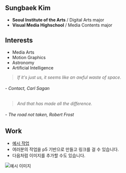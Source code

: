 ## Sungbaek Kim
 * **Seoul Institute of the Arts** / Digital Arts major
 * **Visual Media Highschool** / Media Contents major

## Interests
 * Media Arts
 * Motion Graphics
 * Astronomy
 * Artificial Intelligence

 > *If it's just us, it seems like an awful waste of space.*
 ###### - Contact, Carl Sagan
 > *And that has made all the difference.*
 ###### - The road not taken, Robert Frost

## Work
 * [예시 작업](./example/)
 * 여러분의 작업을 p5 기반으로 만들고 링크를 걸 수 있습니다.
 * 다음처럼 이미지를 추가할 수도 있습니다.

 ![예시 이미지](./example_img.png)
